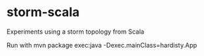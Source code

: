 # storm-scala
Experiments using a storm topology from Scala

Run with
mvn package exec:java -Dexec.mainClass=hardisty.App
